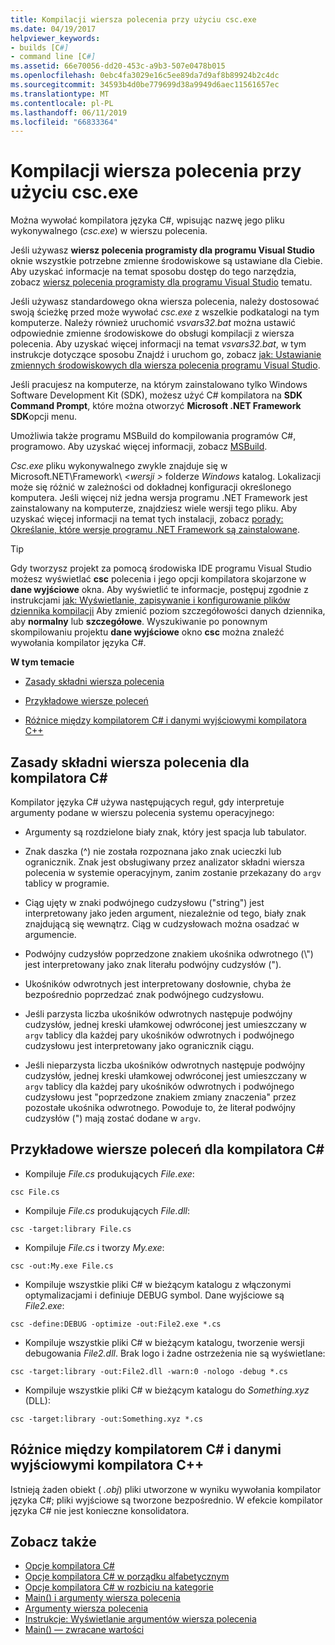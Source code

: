 ```yaml
---
title: Kompilacji wiersza polecenia przy użyciu csc.exe
ms.date: 04/19/2017
helpviewer_keywords:
- builds [C#]
- command line [C#]
ms.assetid: 66e70056-dd20-453c-a9b3-507e0478b015
ms.openlocfilehash: 0ebc4fa3029e16c5ee89da7d9af8b89924b2c4dc
ms.sourcegitcommit: 34593b4d0be779699d38a9949d6aec11561657ec
ms.translationtype: MT
ms.contentlocale: pl-PL
ms.lasthandoff: 06/11/2019
ms.locfileid: "66833364"
---
```

# <a name="command-line-build-with-cscexe"></a>Kompilacji wiersza polecenia przy użyciu csc.exe
Można wywołać kompilatora języka C#, wpisując nazwę jego pliku wykonywalnego (*csc.exe*) w wierszu polecenia.

Jeśli używasz **wiersz polecenia programisty dla programu Visual Studio** oknie wszystkie potrzebne zmienne środowiskowe są ustawiane dla Ciebie. Aby uzyskać informacje na temat sposobu dostęp do tego narzędzia, zobacz [wiersz polecenia programisty dla programu Visual Studio](../../../framework/tools/developer-command-prompt-for-vs.md) tematu. 

Jeśli używasz standardowego okna wiersza polecenia, należy dostosować swoją ścieżkę przed może wywołać *csc.exe* z wszelkie podkatalogi na tym komputerze. Należy również uruchomić *vsvars32.bat* można ustawić odpowiednie zmienne środowiskowe do obsługi kompilacji z wiersza polecenia. Aby uzyskać więcej informacji na temat *vsvars32.bat*, w tym instrukcje dotyczące sposobu Znajdź i uruchom go, zobacz [jak: Ustawianie zmiennych środowiskowych dla wiersza polecenia programu Visual Studio](../../../csharp/language-reference/compiler-options/how-to-set-environment-variables-for-the-visual-studio-command-line.md).

Jeśli pracujesz na komputerze, na którym zainstalowano tylko Windows Software Development Kit (SDK), możesz użyć C# kompilatora na **SDK Command Prompt**, które można otworzyć **Microsoft .NET Framework SDK**opcji menu.

Umożliwia także programu MSBuild do kompilowania programów C#, programowo. Aby uzyskać więcej informacji, zobacz [MSBuild](/visualstudio/msbuild/msbuild).

*Csc.exe* pliku wykonywalnego zwykle znajduje się w Microsoft.NET\Framework\\ *\<wersji >* folderze *Windows* katalog. Lokalizacji może się różnić w zależności od dokładnej konfiguracji określonego komputera. Jeśli więcej niż jedna wersja programu .NET Framework jest zainstalowany na komputerze, znajdziesz wiele wersji tego pliku. Aby uzyskać więcej informacji na temat tych instalacji, zobacz [porady: Określanie, które wersje programu .NET Framework są zainstalowane](../../../framework/migration-guide/how-to-determine-which-versions-are-installed.md).

> [!TIP]
>  Gdy tworzysz projekt za pomocą środowiska IDE programu Visual Studio możesz wyświetlać **csc** polecenia i jego opcji kompilatora skojarzone w **dane wyjściowe** okna. Aby wyświetlić te informacje, postępuj zgodnie z instrukcjami [jak: Wyświetlanie, zapisywanie i konfigurowanie plików dziennika kompilacji](/visualstudio/ide/how-to-view-save-and-configure-build-log-files#to-change-the-amount-of-information-included-in-the-build-log) Aby zmienić poziom szczegółowości danych dziennika, aby **normalny** lub **szczegółowe**. Wyszukiwanie po ponownym skompilowaniu projektu **dane wyjściowe** okno **csc** można znaleźć wywołania kompilator języka C#.

 **W tym temacie**

- [Zasady składni wiersza polecenia](#rules-for-command-line-syntax-for-the-c-compiler)

- [Przykładowe wiersze poleceń](#sample-command-lines-for-the-c-compiler)

- [Różnice między kompilatorem C# i danymi wyjściowymi kompilatora C++](#differences-between-c-compiler-and-c-compiler-output)

## <a name="rules-for-command-line-syntax-for-the-c-compiler"></a>Zasady składni wiersza polecenia dla kompilatora C#

Kompilator języka C# używa następujących reguł, gdy interpretuje argumenty podane w wierszu polecenia systemu operacyjnego:

- Argumenty są rozdzielone biały znak, który jest spacja lub tabulator.

- Znak daszka (^) nie została rozpoznana jako znak ucieczki lub ogranicznik. Znak jest obsługiwany przez analizator składni wiersza polecenia w systemie operacyjnym, zanim zostanie przekazany do `argv` tablicy w programie.

- Ciąg ujęty w znaki podwójnego cudzysłowu ("string") jest interpretowany jako jeden argument, niezależnie od tego, biały znak znajdującą się wewnątrz. Ciąg w cudzysłowach można osadzać w argumencie.

- Podwójny cudzysłów poprzedzone znakiem ukośnika odwrotnego (\\") jest interpretowany jako znak literału podwójny cudzysłów (").

- Ukośników odwrotnych jest interpretowany dosłownie, chyba że bezpośrednio poprzedzać znak podwójnego cudzysłowu.

- Jeśli parzysta liczba ukośników odwrotnych następuje podwójny cudzysłów, jednej kreski ułamkowej odwróconej jest umieszczany w `argv` tablicy dla każdej pary ukośników odwrotnych i podwójnego cudzysłowu jest interpretowany jako ogranicznik ciągu.

- Jeśli nieparzysta liczba ukośników odwrotnych następuje podwójny cudzysłów, jednej kreski ułamkowej odwróconej jest umieszczany w `argv` tablicy dla każdej pary ukośników odwrotnych i podwójnego cudzysłowu jest "poprzedzone znakiem zmiany znaczenia" przez pozostałe ukośnika odwrotnego. Powoduje to, że literał podwójny cudzysłów (") mają zostać dodane w `argv`.

## <a name="sample-command-lines-for-the-c-compiler"></a>Przykładowe wiersze poleceń dla kompilatora C#

- Kompiluje *File.cs* produkujących *File.exe*:

```console
csc File.cs 
```

- Kompiluje *File.cs* produkujących *File.dll*:

```console
csc -target:library File.cs
```

- Kompiluje *File.cs* i tworzy *My.exe*:

```console
csc -out:My.exe File.cs
```

- Kompiluje wszystkie pliki C# w bieżącym katalogu z włączonymi optymalizacjami i definiuje DEBUG symbol. Dane wyjściowe są *File2.exe*:

```console
csc -define:DEBUG -optimize -out:File2.exe *.cs
```

- Kompiluje wszystkie pliki C# w bieżącym katalogu, tworzenie wersji debugowania *File2.dll*. Brak logo i żadne ostrzeżenia nie są wyświetlane:

```console
csc -target:library -out:File2.dll -warn:0 -nologo -debug *.cs
```

- Kompiluje wszystkie pliki C# w bieżącym katalogu do *Something.xyz* (DLL):

```console
csc -target:library -out:Something.xyz *.cs
```

## <a name="differences-between-c-compiler-and-c-compiler-output"></a>Różnice między kompilatorem C# i danymi wyjściowymi kompilatora C++
Istnieją żaden obiekt ( *.obj*) pliki utworzone w wyniku wywołania kompilator języka C#; pliki wyjściowe są tworzone bezpośrednio. W efekcie kompilator języka C# nie jest konieczne konsolidatora.

## <a name="see-also"></a>Zobacz także

- [Opcje kompilatora C#](../../../csharp/language-reference/compiler-options/index.md)
- [Opcje kompilatora C# w porządku alfabetycznym](../../../csharp/language-reference/compiler-options/listed-alphabetically.md)
- [Opcje kompilatora C# w rozbiciu na kategorie](../../../csharp/language-reference/compiler-options/listed-by-category.md)
- [Main() i argumenty wiersza polecenia](../../../csharp/programming-guide/main-and-command-args/index.md)
- [Argumenty wiersza polecenia](../../../csharp/programming-guide/main-and-command-args/command-line-arguments.md)
- [Instrukcje: Wyświetlanie argumentów wiersza polecenia](../../../csharp/programming-guide/main-and-command-args/how-to-display-command-line-arguments.md)
- [Main() — zwracane wartości](../../../csharp/programming-guide/main-and-command-args/main-return-values.md)
